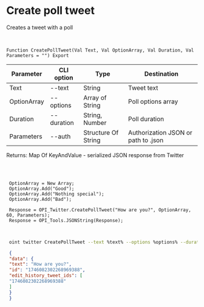 ﻿---
sidebar_position: 5
---

# Create poll tweet
 Creates a tweet with a poll


<br/>


`Function CreatePollTweet(Val Text, Val OptionArray, Val Duration, Val Parameters = "") Export`

 | Parameter | CLI option | Type | Destination |
 |-|-|-|-|
 | Text | --text | String | Tweet text |
 | OptionArray | --options | Array of String | Poll options array |
 | Duration | --duration | String, Number | Poll duration |
 | Parameters | --auth | Structure Of String | Authorization JSON or path to .json |

 
 Returns: Map Of KeyAndValue - serialized JSON response from Twitter

<br/>




```bsl title="Code example"
 
 OptionArray = New Array;
 OptionArray.Add("Good");
 OptionArray.Add("Nothing special");
 OptionArray.Add("Bad");
 
 Response = OPI_Twitter.CreatePollTweet("How are you?", OptionArray, 60, Parameters);
 Response = OPI_Tools.JSONString(Response);
 
```
	


```sh title="CLI command example"
 
 oint twitter CreatePollTweet --text %text% --options %options% --duration %duration% --auth %auth%

```

```json title="Result"
 {
 "data": {
 "text": "How are you?",
 "id": "1746082302268969388",
 "edit_history_tweet_ids": [
 "1746082302268969388"
 ]
 }
 }
```
